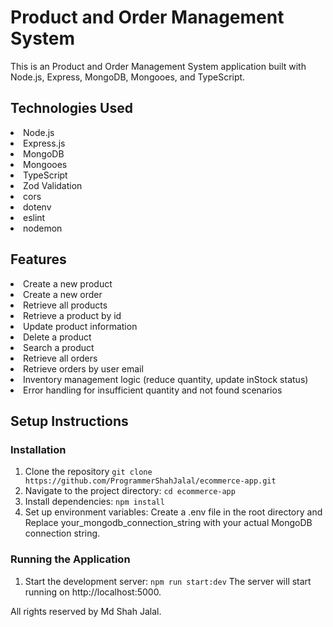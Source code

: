 # Product and Order Management System

This is an Product and Order Management System application built with Node.js, Express, MongoDB, Mongooes, and TypeScript.

## Technologies Used

<li>Node.js</li>
<li>Express.js</li>
<li>MongoDB</li>
<li>Mongooes</li>
<li>TypeScript</li>
<li>Zod Validation</li>
<li>cors</li>
<li>dotenv</li>
<li>eslint</li>
<li>nodemon</li>

## Features

<li>Create a new product</li>
<li>Create a new order</li>
<li>Retrieve all products</li>
<li>Retrieve a product by id</li>
<li>Update product information</li>
<li>Delete a product</li>
<li>Search a product</li>
<li>Retrieve all orders</li>
<li>Retrieve orders by user email</li>
<li>Inventory management logic (reduce quantity, update inStock status)</li>
<li>Error handling for insufficient quantity and not found scenarios</li>

## Setup Instructions

### Installation

1. Clone the repository
   `git clone https://github.com/ProgrammerShahJalal/ecommerce-app.git`
2. Navigate to the project directory:
   `cd ecommerce-app`
3. Install dependencies:
   `npm install`
4. Set up environment variables:
   Create a .env file in the root directory and Replace your_mongodb_connection_string with your actual MongoDB connection string.

### Running the Application

1. Start the development server:
   `npm run start:dev`
   The server will start running on http://localhost:5000.

All rights reserved by Md Shah Jalal.
